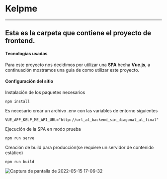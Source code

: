 # Kelpme
---
Esta es la carpeta que contiene el proyecto de frontend.
---

#### Tecnologías usadas

Para este proyecto nos decidimos por utilizar una **SPA** hecha **Vue.js**, a continuación mostramos una guía de como
utilizar este proyecto.

#### Configuración del sitio

Instalación de los paquetes necesarios

 ``` 
 npm install
 ```

Es necesario crear un archivo .env con las variables de entorno siguientes

```
VUE_APP_KELP_ME_API_URL="http://url_al_backend_sin_diagonal_al_final"
```

Ejecución de la SPA en modo prueba

```
npm run serve
```

Creación de build para producción(se requiere un servidor de contenido estático)

```
npm run build
```
![Captura de pantalla de 2022-05-15 17-06-32](https://user-images.githubusercontent.com/23283637/168495978-c26a1eb4-c5e8-4e49-b947-967c2354c3dc.png)

